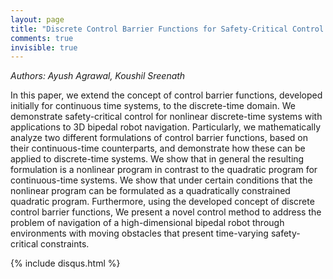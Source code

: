 ```yaml
---
layout: page
title: "Discrete Control Barrier Functions for Safety-Critical Control of Discrete Systems with  Application to Bipedal Robot Navigation"
comments: true
invisible: true
---
```


<p class="text-left"><i>Authors: Ayush Agrawal, Koushil Sreenath</i></p>

In this paper, we extend the concept of control barrier functions, developed initially for continuous time systems, to the discrete-time domain.  We demonstrate safety-critical control for nonlinear discrete-time systems with applications to 3D bipedal robot navigation. Particularly, we mathematically analyze two different formulations of control barrier functions, based on their continuous-time counterparts, and demonstrate how these can be applied to discrete-time systems. We show that in general the resulting formulation is a nonlinear program in contrast to the quadratic program for continuous-time systems.  We show that under certain conditions that the nonlinear program can be formulated as a quadratically constrained quadratic program.  Furthermore, using the developed concept of discrete control barrier functions, We present a novel control method to address the problem of navigation of a high-dimensional bipedal robot through environments with moving obstacles that present time-varying safety-critical constraints.

{% include disqus.html %}